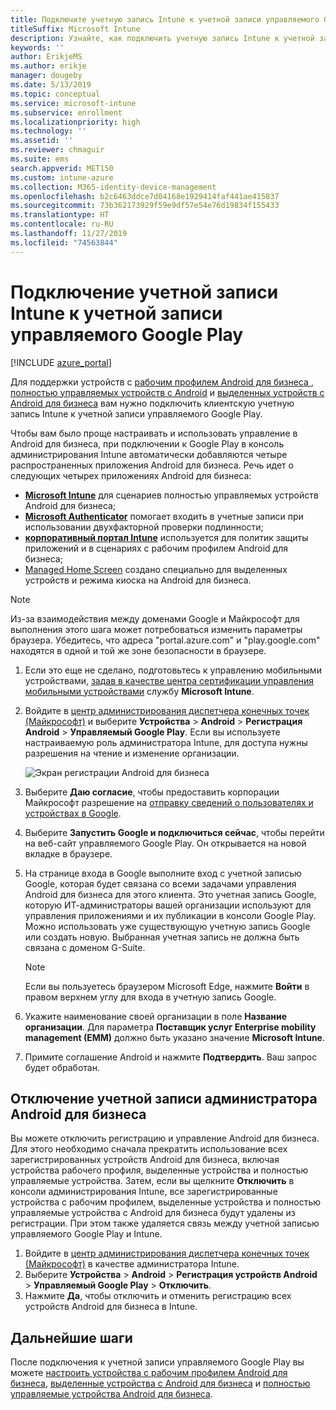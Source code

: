 ```yaml
---
title: Подключите учетную запись Intune к учетной записи управляемого Google Play.
titleSuffix: Microsoft Intune
description: Узнайте, как подключить учетную запись Intune к учетной записи управляемого Google Play.
keywords: ''
author: ErikjeMS
ms.author: erikje
manager: dougeby
ms.date: 5/13/2019
ms.topic: conceptual
ms.service: microsoft-intune
ms.subservice: enrollment
ms.localizationpriority: high
ms.technology: ''
ms.assetid: ''
ms.reviewer: chmaguir
ms.suite: ems
search.appverid: MET150
ms.custom: intune-azure
ms.collection: M365-identity-device-management
ms.openlocfilehash: b2c6463ddce7d04168e1929414faf441ae415837
ms.sourcegitcommit: 73b362173929f59e9df57e54e76d19834f155433
ms.translationtype: HT
ms.contentlocale: ru-RU
ms.lasthandoff: 11/27/2019
ms.locfileid: "74563844"
---
```

# <a name="connect-your-intune-account-to-your-managed-google-play-account"></a>Подключение учетной записи Intune к учетной записи управляемого Google Play

[!INCLUDE [azure_portal](../includes/azure_portal.md)]

Для поддержки устройств с [рабочим профилем Android для бизнеса ](android-work-profile-enroll.md), [полностью управляемых устройств с Android](android-fully-managed-enroll.md) и [выделенных устройств с Android для бизнеса](android-kiosk-enroll.md) вам нужно подключить клиентскую учетную запись Intune к учетной записи управляемого Google Play.  

Чтобы вам было проще настраивать и использовать управление в Android для бизнеса, при подключении к Google Play в консоль администрирования Intune автоматически добавляются четыре распространенных приложения Android для бизнеса. Речь идет о следующих четырех приложениях Android для бизнеса:

- **[Microsoft Intune](https://play.google.com/store/apps/details?id=com.microsoft.intune)** для сценариев полностью управляемых устройств Android для бизнеса;
- **[Microsoft Authenticator](https://play.google.com/store/apps/details?id=com.azure.authenticator)** помогает входить в учетные записи при использовании двухфакторной проверки подлинности;
- **[корпоративный портал Intune](https://play.google.com/store/apps/details?id=com.microsoft.windowsintune.companyportal)** используется для политик защиты приложений и в сценариях с рабочим профилем Android для бизнеса;
- [Managed Home Screen](https://play.google.com/store/apps/details?id=com.microsoft.launcher.enterprise) создано специально для выделенных устройств и режима киоска на Android для бизнеса.

> [!NOTE]
> Из-за взаимодействия между доменами Google и Майкрософт для выполнения этого шага может потребоваться изменить параметры браузера.  Убедитесь, что адреса "portal.azure.com" и "play.google.com" находятся в одной и той же зоне безопасности в браузере.

1. Если это еще не сделано, подготовьтесь к управлению мобильными устройствами, [задав в качестве центра сертификации управления мобильными устройствами](../fundamentals/mdm-authority-set.md) службу **Microsoft Intune**.
2. Войдите в [центр администрирования диспетчера конечных точек (Майкрософт)](https://go.microsoft.com/fwlink/?linkid=2109431) и выберите **Устройства** > **Android** > **Регистрация Android** > **Управляемый Google Play**.  Если вы используете настраиваемую роль администратора Intune, для доступа нужны разрешения на чтение и изменение организации.
   
   ![Экран регистрации Android для бизнеса](./media/connect-intune-android-enterprise/android-work-bind.png)

3. Выберите **Даю согласие**, чтобы предоставить корпорации Майкрософт разрешение на [отправку сведений о пользователях и устройствах в Google](../protect/data-intune-sends-to-google.md). 
   
4. Выберите **Запустить Google и подключиться сейчас**, чтобы перейти на веб-сайт управляемого Google Play. Он открывается на новой вкладке в браузере.
  
5. На странице входа в Google выполните вход с учетной записью Google, которая будет связана со всеми задачами управления Android для бизнеса для этого клиента. Это учетная запись Google, которую ИТ-администраторы вашей организации используют для управления приложениями и их публикации в консоли Google Play. Можно использовать уже существующую учетную запись Google или создать новую. Выбранная учетная запись не должна быть связана с доменом G-Suite.
    
    > [!Note]
    > Если вы пользуетесь браузером Microsoft Edge, нажмите **Войти** в правом верхнем углу для входа в учетную запись Google.

6. Укажите наименование своей организации в поле **Название организации**. Для параметра **Поставщик услуг Enterprise mobility management (EMM)** должно быть указано значение **Microsoft Intune**.

7. Примите соглашение Android и нажмите **Подтвердить**. Ваш запрос будет обработан.

## <a name="disconnect-your-android-enterprise-administrative-account"></a>Отключение учетной записи администратора Android для бизнеса

Вы можете отключить регистрацию и управление Android для бизнеса. Для этого необходимо сначала прекратить использование всех зарегистрированных устройств Android для бизнеса, включая устройства рабочего профиля, выделенные устройства и полностью управляемые устройства. Затем, если вы щелкните **Отключить** в консоли администрирования Intune, все зарегистрированные устройства с рабочим профилем, выделенные устройства и полностью управляемые устройства с Android для бизнеса будут удалены из регистрации. При этом также удаляется связь между учетной записью управляемого Google Play и Intune.

1. Войдите в [центр администрирования диспетчера конечных точек (Майкрософт)](https://go.microsoft.com/fwlink/?linkid=2109431) в качестве администратора Intune.
2. Выберите **Устройства** > **Android** > **Регистрация устройств Android** > **Управляемый Google Play** > **Отключить**.
3. Нажмите **Да**, чтобы отключить и отменить регистрацию всех устройств Android для бизнеса в Intune.

## <a name="next-steps"></a>Дальнейшие шаги

После подключения к учетной записи управляемого Google Play вы можете [настроить устройства с рабочим профилем Android для бизнеса](android-work-profile-enroll.md), [выделенные устройства с Android для бизнеса](android-kiosk-enroll.md) и [полностью управляемые устройства Android для бизнеса](android-kiosk-enroll.md).
